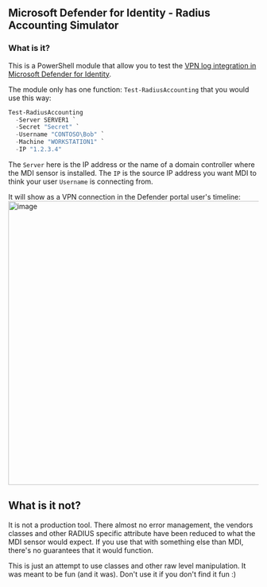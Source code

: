 ## Microsoft Defender for Identity - Radius Accounting Simulator
### What is it?
This is a PowerShell module that allow you to test the [VPN log integration in Microsoft Defender for Identity](https://learn.microsoft.com/en-us/defender-for-identity/vpn-integration). 

The module only has one function: `Test-RadiusAccounting` that you would use this way:

```PowerShell
Test-RadiusAccounting
  -Server SERVER1 `
  -Secret "Secret" `
  -Username "CONTOSO\Bob" `
  -Machine "WORKSTATION1" `
  -IP "1.2.3.4"
```

The `Server` here is the IP address or the name of a domain controller where the MDI sensor is installed.
The `IP` is the source IP address you want MDI to think your user `Username` is connecting from. 

It will show as a VPN connection in the Defender portal user's timeline: <img width="571" alt="image" src="https://github.com/piaudonn/MDI-RAS/assets/22434561/56739e55-b308-43bb-a4e2-273be59f7a41">


## What is it not?

It is not a production tool. There almost no error management, the vendors classes and other RADIUS specific attribute have been reduced to what the MDI sensor would expect. If you use that with something else than MDI, there's no guarantees that it would function.  

This is just an attempt to use classes and other raw level manipulation. It was meant to be fun (and it was). Don't use it if you don't find it fun :)

